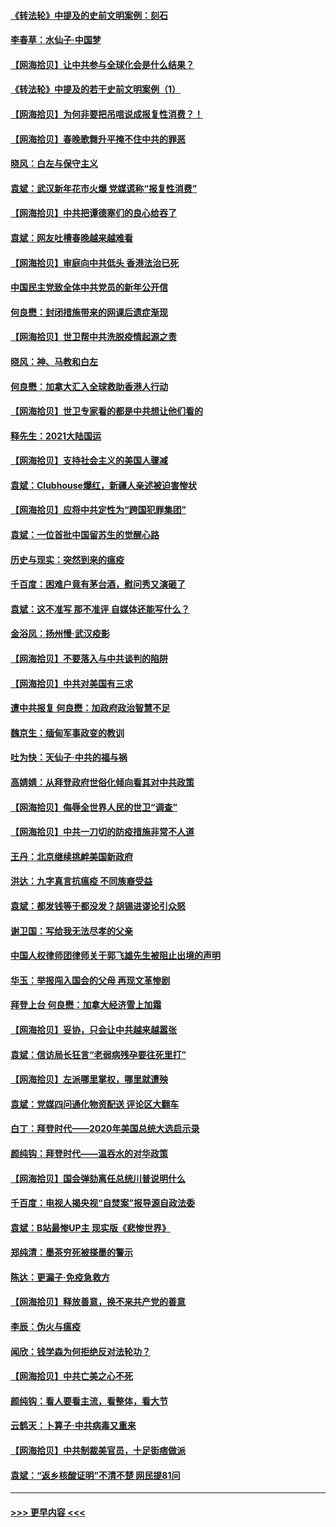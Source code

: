#### [《转法轮》中提及的史前文明案例：刻石](../pages/nsc993/n12758577.md?t=02181151) 
#### [李春草：水仙子‧中国梦](../pages/nsc993/n12757686.md?t=02181151) 
#### [【网海拾贝】让中共参与全球化会是什么结果？](../pages/nsc993/n12757585.md?t=02181151) 
#### [《转法轮》中提及的若干史前文明案例（1）](../pages/nsc993/n12756200.md?t=02181151) 
#### [【网海拾贝】为何非要把吊唁说成报复性消费？！](../pages/nsc993/n12753738.md?t=02181151) 
#### [【网海拾贝】春晚歌舞升平掩不住中共的罪恶](../pages/nsc993/n12752025.md?t=02181151) 
#### [晓风：白左与保守主义](../pages/nsc993/n12752016.md?t=02181151) 
#### [袁斌：武汉新年花市火爆 党媒谎称“报复性消费”](../pages/nsc993/n12751938.md?t=02181151) 
#### [【网海拾贝】中共把谭德塞们的良心给吞了](../pages/nsc993/n12750636.md?t=02181151) 
#### [袁斌：网友吐槽春晚越来越难看](../pages/nsc993/n12750619.md?t=02181151) 
#### [【网海拾贝】审庭向中共低头 香港法治已死](../pages/nsc993/n12748910.md?t=02181151) 
#### [中国民主党致全体中共党员的新年公开信](../pages/nsc993/n12747581.md?t=02181151) 
#### [何良懋：封闭措施带来的网课后遗症渐现](../pages/nsc993/n12747478.md?t=02181151) 
#### [【网海拾贝】世卫帮中共洗脱疫情起源之责](../pages/nsc993/n12746838.md?t=02181151) 
#### [晓风：神、马教和白左](../pages/nsc993/n12746828.md?t=02181151) 
#### [何良懋：加拿大汇入全球救助香港人行动](../pages/nsc993/n12746719.md?t=02181151) 
#### [【网海拾贝】世卫专家看的都是中共想让他们看的](../pages/nsc993/n12744865.md?t=02181151) 
#### [释先生：2021大陆国运](../pages/nsc993/n12744813.md?t=02181151) 
#### [【网海拾贝】支持社会主义的美国人骤减](../pages/nsc993/n12742476.md?t=02181151) 
#### [袁斌：Clubhouse爆红，新疆人亲述被迫害惨状](../pages/nsc993/n12742407.md?t=02181151) 
#### [【网海拾贝】应将中共定性为“跨国犯罪集团”](../pages/nsc993/n12740430.md?t=02181151) 
#### [袁斌：一位首批中国留苏生的觉醒心路](../pages/nsc993/n12740396.md?t=02181151) 
#### [历史与现实：突然到来的瘟疫](../pages/nsc993/n12738507.md?t=02181151) 
#### [千百度：困难户竟有茅台酒，慰问秀又演砸了](../pages/nsc993/n12738362.md?t=02181151) 
#### [袁斌：这不准写 那不准评 自媒体还能写什么？](../pages/nsc993/n12737833.md?t=02181151) 
#### [金浴凤：扬州慢‧武汉疫影](../pages/nsc993/n12737248.md?t=02181151) 
#### [【网海拾贝】不要落入与中共谈判的陷阱](../pages/nsc993/n12735229.md?t=02181151) 
#### [【网海拾贝】中共对美国有三求](../pages/nsc993/n12735197.md?t=02181151) 
#### [遭中共报复 何良懋：加政府政治智慧不足](../pages/nsc993/n12734323.md?t=02181151) 
#### [魏京生：缅甸军事政变的教训](../pages/nsc993/n12732470.md?t=02181151) 
#### [吐为快：天仙子·中共的福与祸](../pages/nsc993/n12732165.md?t=02181151) 
#### [高婧婧：从拜登政府世俗化倾向看其对中共政策](../pages/nsc993/n12730028.md?t=02181151) 
#### [【网海拾贝】侮辱全世界人民的世卫“调查”](../pages/nsc993/n12727884.md?t=02181151) 
#### [【网海拾贝】中共一刀切的防疫措施非常不人道](../pages/nsc993/n12724879.md?t=02181151) 
#### [王丹：北京继续挑衅美国新政府](../pages/nsc993/n12722456.md?t=02181151) 
#### [洪达：九字真言抗瘟疫 不同族裔受益](../pages/nsc993/n12722448.md?t=02181151) 
#### [袁斌：都发钱等于都没发？胡锡进谬论引众怒](../pages/nsc993/n12722393.md?t=02181151) 
#### [谢卫国：写给我无法尽孝的父亲](../pages/nsc993/n12720325.md?t=02181151) 
#### [中国人权律师团律师关于郭飞雄先生被阻止出境的声明](../pages/nsc993/n12720203.md?t=02181151) 
#### [华玉：举报闯入国会的父母 再现文革惨剧](../pages/nsc993/n12719070.md?t=02181151) 
#### [拜登上台 何良懋：加拿大经济雪上加霜](../pages/nsc993/n12718943.md?t=02181151) 
#### [【网海拾贝】妥协，只会让中共越来越嚣张](../pages/nsc993/n12717392.md?t=02181151) 
#### [袁斌：信访局长狂言“老弱病残孕要往死里打”](../pages/nsc993/n12717343.md?t=02181151) 
#### [【网海拾贝】左派哪里掌权，哪里就遭殃](../pages/nsc993/n12715009.md?t=02181151) 
#### [袁斌：党媒四问通化物资配送 评论区大翻车](../pages/nsc993/n12714950.md?t=02181151) 
#### [白丁：拜登时代——2020年美国总统大选启示录](../pages/nsc993/n12714920.md?t=02181151) 
#### [颜纯钩：拜登时代——温吞水的对华政策](../pages/nsc993/n12713245.md?t=02181151) 
#### [【网海拾贝】国会弹劾离任总统川普说明什么](../pages/nsc993/n12712816.md?t=02181151) 
#### [千百度：电视人揭央视“自焚案”报导源自政法委](../pages/nsc993/n12709760.md?t=02181151) 
#### [袁斌：B站最惨UP主 现实版《悲惨世界》](../pages/nsc993/n12709686.md?t=02181151) 
#### [郑纯清：墨茶穷死被搽墨的警示](../pages/nsc993/n12709262.md?t=02181151) 
#### [陈达：更漏子·免疫急救方](../pages/nsc993/n12709244.md?t=02181151) 
#### [【网海拾贝】释放善意，换不来共产党的善意](../pages/nsc993/n12708361.md?t=02181151) 
#### [李辰：伪火与瘟疫](../pages/nsc993/n12707981.md?t=02181151) 
#### [闻欣：钱学森为何拒绝反对法轮功？](../pages/nsc993/n12707407.md?t=02181151) 
#### [【网海拾贝】中共亡美之心不死](../pages/nsc993/n12707621.md?t=02181151) 
#### [颜纯钩：看人要看主流，看整体，看大节](../pages/nsc993/n12707536.md?t=02181151) 
#### [云鹤天：卜算子‧中共病毒又重来](../pages/nsc993/n12707408.md?t=02181151) 
#### [【网海拾贝】中共制裁美官员，十足街痞做派](../pages/nsc993/n12705115.md?t=02181151) 
#### [袁斌：“返乡核酸证明”不清不楚 网民提81问](../pages/nsc993/n12704982.md?t=02181151) 

----
#### [ >>> 更早内容 <<< ](../indexes/nsc993-earlier.md)
